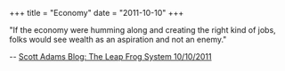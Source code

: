 +++
title = "Economy"
date = "2011-10-10"
+++

"If the economy were humming along and creating the right kind of jobs, folks
would see wealth as an aspiration and not an enemy."

-- [Scott Adams Blog: The Leap Frog System 10/10/2011](http://dilbert.com/blog/entry/the_leap_frog_system/)

